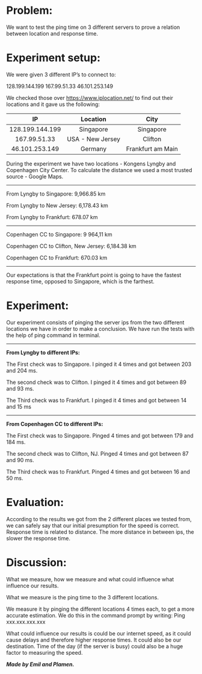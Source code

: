 
# Problem:
We want to test the ping time on 3 different servers to prove a relation between location and response time.

# Experiment setup:
We were given 3 different IP’s to connect to:

128.199.144.199
167.99.51.33
46.101.253.149

We checked those over https://www.iplocation.net/  to find out their locations and it gave us the following:


|IP |Location |    City|
|:---:|:---:|:---:|
|128.199.144.199  |   Singapore | Singapore|
|167.99.51.33   | USA - New Jersey  | Clifton|
|46.101.253.149 | Germany | Frankfurt am Main|



During the experiment we have two locations - Kongens Lyngby and Copenhagen City Center. To calculate the distance we used a most trusted source - Google Maps.

---------------------------------------

From Lyngby to Singapore: 9,966.85 km

From Lyngby to New Jersey: 6,178.43 km

From Lyngby to Frankfurt: 678.07 km

---------------------------------------

Copenhagen CC to Singapore: 9 964,11 km

Copenhagen CC to Clifton, New Jersey: 6,184.38 km

Copenhagen CC to Frankfurt: 670.03 km

---------------------------------------

Our expectations is that the Frankfurt point is going to have the fastest response time, opposed to Singapore, which is the farthest.



# Experiment:

Our experiment consists of pinging the server ips from the two different locations we have in order to make a conclusion. We have run the tests with the help of ping command in terminal.

---------------------------------------

**From Lyngby to different IPs:**

The First check was to Singapore. I pinged it 4 times and got between 203 and 204 ms.

The second check was to Clifton. I pinged it 4 times and got between 89 and 93 ms.

The Third check was to Frankfurt. I pinged it 4 times and got between 14 and 15 ms

---------------------------------------

**From Copenhagen CC to different IPs:**

The First check was to Singapore. Pinged 4 times and got between 179 and 184 ms.

The second check was to Clifton, NJ.  Pinged 4 times and got between 87 and 90 ms.

The Third check was to Frankfurt. Pinged 4 times and got between 16 and 50 ms.



# Evaluation:

According to the results we got from the 2 different places we tested from, we can safely say that our initial presumption for the speed is correct. Response time is related to distance. The more distance in between ips, the slower the response time.





# Discussion:

What we measure, how we measure and what could influence what influence our results.

What we measure is the ping time to the 3 different locations.

We measure it by pinging the different locations 4 times each, to get a more accurate estimation. We do this in the command prompt by writing: Ping xxx.xxx.xxx.xxx

What could influence our results is could be our internet speed, as it could cause delays and therefore higher response times. It could also be our destination. Time of the day (if the server is busy) could also be a huge factor to measuring the speed.


**_Made by Emil and Plamen._**
